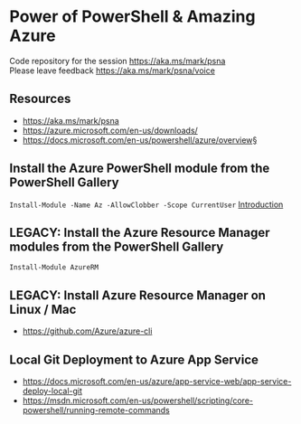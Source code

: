 # Power of PowerShell & Amazing Azure
Code repository for the session https://aka.ms/mark/psna  
Please leave feedback https://aka.ms/mark/psna/voice

## Resources
- https://aka.ms/mark/psna
- https://azure.microsoft.com/en-us/downloads/
- https://docs.microsoft.com/en-us/powershell/azure/overview§

## Install the Azure PowerShell module from the PowerShell Gallery
`Install-Module -Name Az -AllowClobber -Scope CurrentUser`
[Introduction](https://docs.microsoft.com/en-us/powershell/azure/new-azureps-module-az)

## LEGACY: Install the Azure Resource Manager modules from the PowerShell Gallery
`Install-Module AzureRM`

## LEGACY: Install Azure Resource Manager on Linux / Mac
- https://github.com/Azure/azure-cli

## Local Git Deployment to Azure App Service
- https://docs.microsoft.com/en-us/azure/app-service-web/app-service-deploy-local-git
- https://msdn.microsoft.com/en-us/powershell/scripting/core-powershell/running-remote-commands

